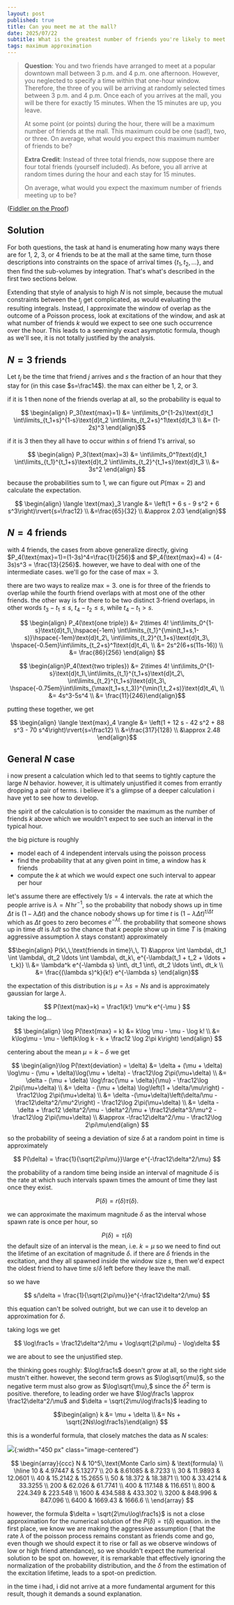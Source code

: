 ```yaml
---
layout: post
published: true
title: Can you meet me at the mall?
date: 2025/07/22
subtitle: What is the greatest number of friends you're likely to meet if everyone fails to coordinate?
tags: maximum approximation
---
```


>**Question**: You and two friends have arranged to meet at a popular downtown mall between $3$ p.m. and $4$ p.m. one afternoon. However, you neglected to specify a time within that one-hour window. Therefore, the three of you will be arriving at randomly selected times between $3$ p.m. and $4$ p.m. Once each of you arrives at the mall, you will be there for exactly $15$ minutes. When the $15$ minutes are up, you leave.
>
>At some point (or points) during the hour, there will be a maximum number of friends at the mall. This maximum could be one (sad!), two, or three. On average, what would you expect this maximum number of friends to be?
>
>
>**Extra Credit**: Instead of three total friends, now suppose there are four total friends (yourself included). As before, you all arrive at random times during the hour and each stay for 15 minutes.
>
>On average, what would you expect the maximum number of friends meeting up to be?

<!--more-->

([Fiddler on the Proof](https://thefiddler.substack.com/p/can-you-meet-me-at-the-mall))

## Solution

For both questions, the task at hand is enumerating how many ways there are for $1$, $2$, $3$, or $4$ friends to be at the mall at the same time, turn those descriptions into constraints on the space of arrival times $\{t_1, t_2, \ldots\}$, and then find the sub-volumes by integration. That's what's described in the first two sections below.

Extending that style of analysis to high $N$ is not simple, because the mutual constraints between the $t_j$ get complicated, as would evaluating the resulting integrals. Instead, I approximate the window of overlap as the outcome of a Poisson process, look at excitations of the window, and ask at what number of friends $k$ would we expect to see one such occurrence over the hour. This leads to a seemingly exact asymptotic formula, though as we'll see, it is not totally justified by the analysis. 

## $N=3$ friends

Let $t_j$ be the time that friend $j$ arrives and $s$ the fraction of an hour that they stay for (in this case $s=\frac14$). the max can either be $1$, $2$, or $3$. 

if it is $1$ then none of the friends overlap at all, so the probability is equal to

$$ \begin{align} P_3(\text{max}=1) &= \int\limits_0^{1-2s}\text{d}t_1 \int\limits_{t_1+s}^{1-s}\text{d}t_2 \int\limits_{t_2+s}^1\text{d}t_3 \\ &= (1-2s)^3 \end{align}$$

if it is $3$ then they all have to occur within $s$ of friend $1$'s arrival, so

$$ \begin{align} P_3(\text{max}=3) &= \int\limits_0^1\text{d}t_1 \int\limits_{t_1}^{t_1+s}\text{d}t_2 \int\limits_{t_2}^{t_1+s}\text{d}t_3 \\ &= 3s^2 \end{align} $$

because the probabilities sum to $1$, we can figure out $P(\text{max}=2)$ and calculate the expectation.

$$ \begin{align} \langle \text{max}_3 \rangle &= \left(1 + 6 s - 9 s^2 + 6 s^3\right)\rvert{s=\frac12} \\ &=\frac{65}{32} \\ &\approx 2.03 \end{align}$$

## $N=4$ friends

with $4$ friends, the cases from above generalize directly, giving $P_4(\text{max}=1)=(1-3s)^4=\frac{1}{256}$ and $P_4(\text{max}=4) = (4-3s)s^3 = \frac{13}{256}$. however, we have to deal with one of the intermediate cases. we'll go for the case of $\text{max}=3.$ 

there are two ways to realize $\text{max}=3$. one is for three of the friends to overlap while the fourth friend overlaps with at most one of the other friends. the other way is for there to be two distinct $3$-friend overlaps, in other words $t_3-t_1 \leq s,$ $t_4-t_2\leq s,$ while $t_4-t_1 \gt s.$ 

$$ \begin{align} P_4(\text{one triple}) &= 2\times 4! \int\limits_0^{1-s}\text{d}t_1\,\hspace{-1em} \int\limits_{t_1}^{\min(t_1+s,1-s)}\hspace{-1em}\text{d}t_2\, \int\limits_{t_2}^{t_1+s}\text{d}t_3\, \hspace{-0.5em}\int\limits_{t_2+s}^1\text{d}t_4\, \\ &= 2s^2(6+s(11s-16)) \\ &= \frac{86}{256} \end{align} $$

$$ \begin{align}P_4(\text{two triples}) &= 2\times 4! \int\limits_0^{1-s}\text{d}t_1\,\int\limits_{t_1}^{t_1+s}\text{d}t_2\, \int\limits_{t_2}^{t_1+s}\text{d}t_3\, \hspace{-0.75em}\int\limits_{\max(t_1+s,t_3)}^{\min(1,t_2+s)}\text{d}t_4\, \\ &= 4s^3-5s^4 \\ &= \frac{11}{246}\end{align}$$

putting these together, we get

$$ \begin{align} \langle \text{max}_4 \rangle &= \left(1 + 12 s - 42 s^2 + 88 s^3 - 70 s^4\right)\rvert{s=\frac12} \\ &=\frac{317}{128} \\ &\approx 2.48 \end{align}$$

## General $N$ case

i now present a calculation which led to that seems to tightly capture the large $N$ behavior. however, it is ultimately unjustified it comes from errantly dropping a pair of terms. i believe it's a glimpse of a deeper calculation i have yet to see how to develop.

the spirit of the calculation is to consider the maximum as the number of friends $k$ above which we wouldn't expect to see such an interval in the typical hour.

the big picture is roughly
- model each of $4$ independent intervals using the poisson process
- find the probability that at any given point in time, a window has $k$ friends
- compute the $k$ at which we would expect one such interval to appear per hour

let's assume there are effectively $1/s = 4$ intervals. the rate at which the people arrive is $\lambda = N\,\text{hr}^{-1}$, so the probability that nobody shows up in time $\Delta t$ is $(1-\lambda \Delta t)$ and the chance nobody shows up for time $t$ is $(1-\lambda \Delta t)^{t/\Delta t}$ which as $\Delta t$ goes to zero becomes $e^{-\lambda t}.$ the probability that someone shows up in time $dt$ is $\lambda dt$ so the chance that $k$ people show up in time $T$ is (making aggressive assumption $\lambda$ stays constant) approximately

$$\begin{align} P(k\,\,\text{friends in time}\,\, T) &\approx \int \lambda\, dt_1 \int \lambda\, dt_2 \ldots \int \lambda\, dt_k\, e^{-\lambda(t_1 + t_2 + \ldots + t_k)} \\ &= \lambda^k e^{-\lambda s} \int\, dt_1 \int\, dt_2 \ldots \int\, dt_k \\ &= \frac{(\lambda s)^k}{k!} e^{-\lambda s} \end{align}$$

the expectation of this distribution is $\mu = \lambda s = N s$ and is approximately gaussian for large $\lambda.$ 

$$ P(\text{max}=k) = \frac1{k!} \mu^k e^{-\mu } $$
taking the log...

$$ \begin{align} \log P(\text{max} = k) &= k\log \mu - \mu - \log k! \\ &= k\log\mu - \mu - \left(k\log k - k + \frac12 \log 2\pi k\right)  \end{align} $$

centering about the mean $\mu = k - \delta$ we get

$$ \begin{align}\log P(\text{deviation} = \delta) &= \delta + (\mu + \delta) \log\mu - (\mu + \delta)\log(\mu + \delta) - \frac12\log 2\pi(\mu+\delta) \\ &= \delta - (\mu + \delta) \log\frac{\mu + \delta}{\mu} - \frac12\log 2\pi(\mu+\delta) \\ &= \delta - (\mu + \delta) \log\left(1 + \delta/\mu\right) - \frac12\log 2\pi(\mu+\delta) \\ &= \delta -(\mu+\delta)\left(\delta/\mu - \frac12\delta^2/\mu^2\right) - \frac12\log 2\pi(\mu+\delta) \\ &= \delta - \delta + \frac12 \delta^2/\mu - \delta^2/\mu + \frac12\delta^3/\mu^2 - \frac12\log 2\pi(\mu+\delta) \\ &\approx -\frac12\delta^2/\mu - \frac12\log 2\pi\mu\end{align} $$

so the probability of seeing a deviation of size $\delta$ at a random point in time is approximately

$$ P(\delta) = \frac{1}{\sqrt{2\pi\mu}}\large e^{-\frac12\delta^2/\mu} $$

the probability of a random time being inside an interval of magnitude $\delta$ is the rate at which such intervals spawn times the amount of time they last once they exist. 

$$ P(\delta) = r(\delta)\tau(\delta). $$

we can approximate the maximum magnitude $\delta$ as the interval whose spawn rate is once per hour, so

$$ P(\delta) = \tau(\delta) $$
the default size of an interval is the mean, i.e. $k = \mu$ so we need to find out the lifetime of an excitation of magnitude $\delta.$ if there are $\delta$ friends in the excitation, and they all spawned inside the window size $s,$ then we'd expect the oldest friend to have time $s/\delta$ left before they leave the mall. 

so we have

$$ s/\delta = \frac{1}{\sqrt{2\pi\mu}}e^{-\frac12\delta^2/\mu} $$

this equation can't be solved outright, but we can use it to develop an approximation for $\delta$. 

taking logs we get 

$$ \log\frac1s  = \frac12\delta^2/\mu + \log\sqrt{2\pi\mu} - \log\delta  $$

we are about to see the unjustified step.

the thinking goes roughly: $\log\frac1s$ doesn't grow at all, so the right side mustn't either. however, the second term grows as $\log\sqrt{\mu}$, so the negative term must also grow as $\log\sqrt{\mu},$ since the $\delta^2$ term is positive. therefore, to leading order we have $\log\frac1s \approx \frac12\delta^2/\mu$ and $\delta = \sqrt{2\mu\log\frac1s}$ leading to

$$\begin{align} k &= \mu + \delta \\ &= Ns + \sqrt{2Ns\log\frac1s}\end{align} $$

this is a wonderful formula, that closely matches the data as $N$ scales:

![](/img/2025-07-22-fiddler-meet-at-mall-plot.png){:width="450 px" class="image-centered"}

$$
\begin{array}{ccc}
N & 10^5\,\text{Monte Carlo sim} & \text{formula} \\ \hline
 10 & 4.97447 & 5.13277 \\
 20 & 8.61085 & 8.7233 \\
 30 & 11.9893 & 12.0601 \\
 40 & 15.2142 & 15.2655 \\
 50 & 18.372 & 18.3871 \\
 100 & 33.4214 & 33.3255 \\
 200 & 62.026 & 61.7741 \\
 400 & 117.148 & 116.651 \\
 800 & 224.349 & 223.548 \\
 1600 & 434.588 & 433.302 \\
 3200 & 848.996 & 847.096 \\
 6400 & 1669.43 & 1666.6 \\
\end{array}
$$

however, the formula $\delta = \sqrt{2\mu\log\frac1s}$ is not a close approximation for the numerical solution of the $P(\delta) = \tau(\delta)$ equation. in the first place, we know we are making the aggressive assumption ( that the rate $\lambda$ of the poisson process remains constant as friends come and go, even though we should expect it to rise or fall as we observe windows of low or high friend attendance), so we shouldn't expect the numerical solution to be spot on. however, it is remarkable that effectively ignoring the normalization of the probability distribution, and the $\delta$ from the estimation of the excitation lifetime, leads to a spot-on prediction.

in the time i had, i did not arrive at a more fundamental argument for this result, though it demands a sound explanation.

<br>

